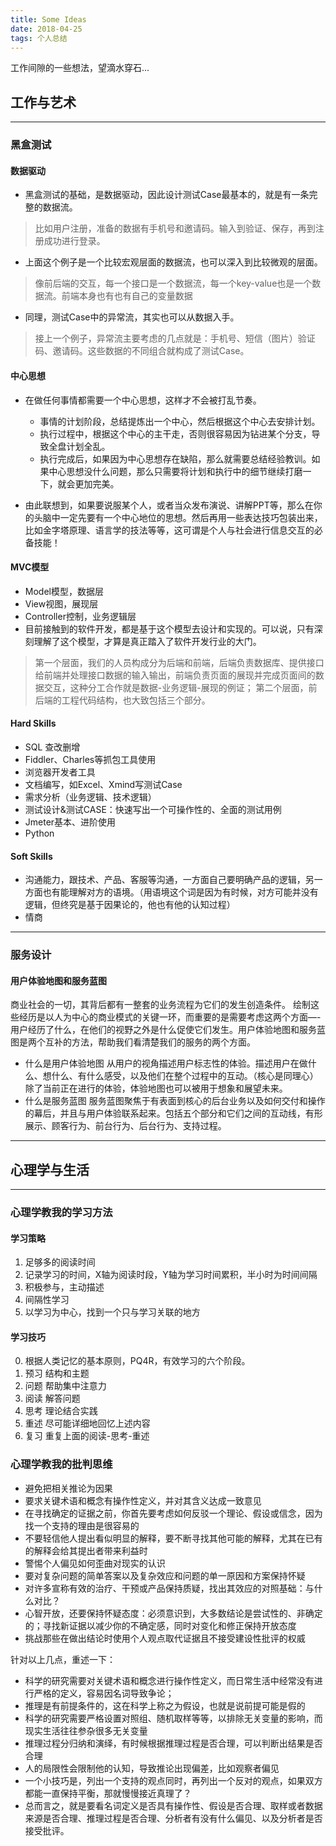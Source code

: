 ```yaml
---
title: Some Ideas
date: 2018-04-25
tags: 个人总结
---
```

工作间隙的一些想法，望滴水穿石...
 <!-- more -->

## 工作与艺术

---

### 黑盒测试

#### 数据驱动
* 黑盒测试的基础，是数据驱动，因此设计测试Case最基本的，就是有一条完整的数据流。
> 比如用户注册，准备的数据有手机号和邀请码。输入到验证、保存，再到注册成功进行登录。

* 上面这个例子是一个比较宏观层面的数据流，也可以深入到比较微观的层面。
> 像前后端的交互，每一个接口是一个数据流，每一个key-value也是一个数据流。前端本身也有也有自己的变量数据

* 同理，测试Case中的异常流，其实也可以从数据入手。
> 接上一个例子，异常流主要考虑的几点就是：手机号、短信（图片）验证码、邀请码。这些数据的不同组合就构成了测试Case。

#### 中心思想
* 在做任何事情都需要一个中心思想，这样才不会被打乱节奏。
  - 事情的计划阶段，总结提炼出一个中心，然后根据这个中心去安排计划。
  - 执行过程中，根据这个中心的主干走，否则很容易因为钻进某个分支，导致全盘计划全乱。
  - 执行完成后，如果因为中心思想存在缺陷，那么就需要总结经验教训。如果中心思想没什么问题，那么只需要将计划和执行中的细节继续打磨一下，就会更加完美。

* 由此联想到，如果要说服某个人，或者当众发布演说、讲解PPT等，那么在你的头脑中一定先要有一个中心地位的思想。然后再用一些表达技巧包装出来，比如金字塔原理、语言学的技法等等，这可谓是个人与社会进行信息交互的必备技能！

#### MVC模型
* Model模型，数据层
* View视图，展现层
* Controller控制，业务逻辑层
* 目前接触到的软件开发，都是基于这个模型去设计和实现的。可以说，只有深刻理解了这个模型，才算是真正踏入了软件开发行业的大门。
> 第一个层面，我们的人员构成分为后端和前端，后端负责数据库、提供接口给前端并处理接口数据的输入输出，前端负责页面的展现并完成页面间的数据交互，这种分工合作就是数据-业务逻辑-展现的例证；
> 第二个层面，前后端的工程代码结构，也大致包括三个部分。

#### Hard Skills
* SQL 查改删增
* Fiddler、Charles等抓包工具使用
* 浏览器开发者工具
* 文档编写，如Excel、Xmind写测试Case
* 需求分析（业务逻辑、技术逻辑）
* 测试设计&测试CASE：快速写出一个可操作性的、全面的测试用例
* Jmeter基本、进阶使用
* Python

#### Soft Skills
* 沟通能力，跟技术、产品、客服等沟通，一方面自己要明确产品的逻辑，另一方面也有能理解对方的语境。（用语境这个词是因为有时候，对方可能并没有逻辑，但终究是基于因果论的，他也有他的认知过程）
* 情商

---

### 服务设计

#### 用户体验地图和服务蓝图
商业社会的一切，其背后都有一整套的业务流程为它们的发生创造条件。
绘制这些经历是以人为中心的商业模式的关键一环，而重要的是需要考虑这两个方面—-用户经历了什么，在他们的视野之外是什么促使它们发生。用户体验地图和服务蓝图是两个互补的方法，帮助我们看清楚我们的服务的两个方面。
* 什么是用户体验地图
从用户的视角描述用户标志性的体验。描述用户在做什么、想什么、有什么感受，以及他们在整个过程中的互动。（核心是同理心）除了当前正在进行的体验，体验地图也可以被用于想象和展望未来。
* 什么是服务蓝图
服务蓝图聚焦于有表面到核心的后台业务以及如何交付和操作的幕后，并且与用户体验联系起来。包括五个部分和它们之间的互动线，有形展示、顾客行为、前台行为、后台行为、支持过程。


---

## 心理学与生活

---

### 心理学教我的学习方法

#### 学习策略
1. 足够多的阅读时间
2. 记录学习的时间，X轴为阅读时段，Y轴为学习时间累积，半小时为时间间隔
3. 积极参与，主动描述
4. 间隔性学习
5. 以学习为中心，找到一个只与学习关联的地方

#### 学习技巧
0. 根据人类记忆的基本原则，PQ4R，有效学习的六个阶段。
1. 预习 结构和主题
2. 问题 帮助集中注意力
3. 阅读 解答问题
4. 思考 理论结合实践
5. 重述 尽可能详细地回忆上述内容
6. 复习 重复上面的阅读-思考-重述


### 心理学教我的批判思维

* 避免把相关推论为因果
* 要求关键术语和概念有操作性定义，并对其含义达成一致意见
* 在寻找确定的证据之前，你首先要考虑如何反驳一个理论、假设或信念，因为找一个支持的理由是很容易的
* 不要轻信他人提出看似明显的解释，要不断寻找其他可能的解释，尤其在已有的解释会给其提出者带来利益时
* 警惕个人偏见如何歪曲对现实的认识
* 要对复杂问题的简单答案以及复杂效应和问题的单一原因和方案保持怀疑
* 对许多宣称有效的治疗、干预或产品保持质疑，找出其效应的对照基础：与什么对比？
* 心智开放，还要保持怀疑态度：必须意识到，大多数结论是尝试性的、非确定的；寻找新证据以减少你的不确定感，同时对变化和修正保持开放态度
* 挑战那些在做出结论时使用个人观点取代证据且不接受建设性批评的权威

针对以上几点，重述一下：
- 科学的研究需要对关键术语和概念进行操作性定义，而日常生活中经常没有进行严格的定义，容易因名词导致争论；
- 推理是有前提条件的，这在科学上称之为假设，也就是说前提可能是假的
- 科学的研究需要严格设置对照组、随机取样等等，以排除无关变量的影响，而现实生活往往参杂很多无关变量
- 推理过程分归纳和演绎，有时候根据推理过程是否合理，可以判断出结果是否合理
- 人的局限性会限制他的认知，导致推论出现偏差，比如观察者偏见
- 一个小技巧是，列出一个支持的观点同时，再列出一个反对的观点，如果双方都能一直保持平衡，那就慢慢接近真理了？
- 总而言之，就是要看名词定义是否具有操作性、假设是否合理、取样或者数据来源是否合理、推理过程是否合理、分析者有没有什么偏见、以及分析者是否接受批评。
